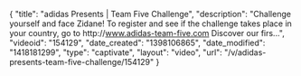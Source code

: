 {
    "title": "adidas Presents | Team Five Challenge",
    "description": "Challenge yourself and face Zidane! To register and see if the challenge takes place in your country, go to http:\/\/www.adidas-team-five.com Discover our firs...",
    "videoid": "154129",
    "date_created": "1398106865",
    "date_modified": "1418181299",
    "type": "captivate",
    "layout": "video",
    "url": "\/v\/adidas-presents-team-five-challenge\/154129"
}
